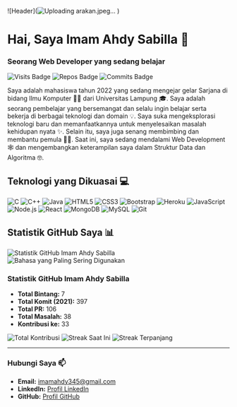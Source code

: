 
![Header](![Uploading arakan.jpeg…]()
)

# Hai, Saya Imam Ahdy Sabilla 👋
### Seorang Web Developer yang sedang belajar

![Visits Badge](https://badges.pufler.dev/visits/username/username)
![Repos Badge](https://badges.pufler.dev/repos/username)
![Commits Badge](https://badges.pufler.dev/commits/monthly/username)

Saya adalah mahasiswa tahun 2022 yang sedang mengejar gelar Sarjana di bidang Ilmu Komputer 🧑‍🎓 dari Universitas Lampung 🎓. Saya adalah seorang pembelajar yang bersemangat dan selalu ingin belajar serta bekerja di berbagai teknologi dan domain 💡. Saya suka mengeksplorasi teknologi baru dan memanfaatkannya untuk menyelesaikan masalah kehidupan nyata ✨. Selain itu, saya juga senang membimbing dan membantu pemula 👨‍💻. Saat ini, saya sedang mendalami Web Development 🕸️ dan mengembangkan keterampilan saya dalam Struktur Data dan Algoritma 🤓.

## Teknologi yang Dikuasai 💻

![C](https://img.shields.io/badge/-C-00599C?style=flat&logo=c)
![C++](https://img.shields.io/badge/-C++-00599C?style=flat&logo=c%2B%2B)
![Java](https://img.shields.io/badge/-Java-007396?style=flat&logo=java)
![HTML5](https://img.shields.io/badge/-HTML5-E34F26?style=flat&logo=html5&logoColor=white)
![CSS3](https://img.shields.io/badge/-CSS3-1572B6?style=flat&logo=css3)
![Bootstrap](https://img.shields.io/badge/-Bootstrap-563D7C?style=flat&logo=bootstrap)
![Heroku](https://img.shields.io/badge/-Heroku-430098?style=flat&logo=heroku)
![JavaScript](https://img.shields.io/badge/-JavaScript-F7DF1E?style=flat&logo=javascript&logoColor=black)
![Node.js](https://img.shields.io/badge/-Node.js-339933?style=flat&logo=nodedotjs)
![React](https://img.shields.io/badge/-React-61DAFB?style=flat&logo=react)
![MongoDB](https://img.shields.io/badge/-MongoDB-47A248?style=flat&logo=mongodb)
![MySQL](https://img.shields.io/badge/-MySQL-4479A1?style=flat&logo=mysql)
![Git](https://img.shields.io/badge/-Git-F05032?style=flat&logo=git)

## Statistik GitHub Saya 📊

![Statistik GitHub Imam Ahdy Sabilla](https://github-readme-stats.vercel.app/api?username=username&show_icons=true&theme=dark&count_private=true)
![Bahasa yang Paling Sering Digunakan](https://github-readme-stats.vercel.app/api/top-langs/?username=username&layout=compact&theme=dark)

### Statistik GitHub Imam Ahdy Sabilla
- **Total Bintang:** 7
- **Total Komit (2021):** 397
- **Total PR:** 106
- **Total Masalah:** 38
- **Kontribusi ke:** 33

![Total Kontribusi](https://badges.pufler.dev/commits/all/username)
![Streak Saat Ini](https://github-readme-streak-stats.herokuapp.com/?user=username&theme=dark)
![Streak Terpanjang](https://badges.pufler.dev/longest-streak/username)

---

### Hubungi Saya 📫
- **Email:** [imamahdy345@gmail.com](mailto:imamahdy345@gmail.com)
- **LinkedIn:** [Profil LinkedIn](https://www.linkedin.com/in/imam-ahdy-sabilla-aa20b8256/)
- **GitHub:** [Profil GitHub](https://github.com/Imamahdysabilla/Imamahdysabilla/edit/main/README.md)

